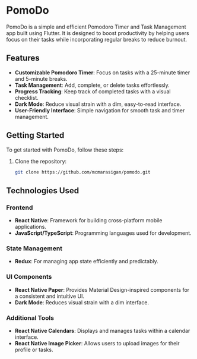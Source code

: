 # PomoDo

PomoDo is a simple and efficient Pomodoro Timer and Task Management app built using Flutter. It is designed to boost productivity by helping users focus on their tasks while incorporating regular breaks to reduce burnout.

## Features

- **Customizable Pomodoro Timer**: Focus on tasks with a 25-minute timer and 5-minute breaks.
- **Task Management**: Add, complete, or delete tasks effortlessly.
- **Progress Tracking**: Keep track of completed tasks with a visual checklist.
- **Dark Mode**: Reduce visual strain with a dim, easy-to-read interface.
- **User-Friendly Interface**: Simple navigation for smooth task and timer management.

## Getting Started

To get started with PomoDo, follow these steps:

1. Clone the repository:
   ```bash
   git clone https://github.com/mcmarasigan/pomodo.git
## Technologies Used

### Frontend
- **React Native**: Framework for building cross-platform mobile applications.
- **JavaScript/TypeScript**: Programming languages used for development.

### State Management
- **Redux**: For managing app state efficiently and predictably.

### UI Components
- **React Native Paper**: Provides Material Design-inspired components for a consistent and intuitive UI.
- **Dark Mode**: Reduces visual strain with a dim interface.

### Additional Tools
- **React Native Calendars**: Displays and manages tasks within a calendar interface.
- **React Native Image Picker**: Allows users to upload images for their profile or tasks.
